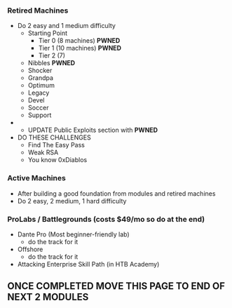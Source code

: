### Retired Machines
* Do 2 easy and 1 medium difficulty
	* Starting Point
		* Tier 0 (8 machines) **PWNED**
		* Tier 1 (10 machines) **PWNED**
		* Tier 2 (7) 
	* Nibbles **PWNED**
	* Shocker
	* Grandpa
	* Optimum
	* Legacy
	* Devel
	* Soccer
	* Support
* * UPDATE Public Exploits section with **PWNED**
* DO THESE CHALLENGES
	* Find The Easy Pass
	* Weak RSA
	* You know 0xDiablos

### Active Machines
* After building a good foundation from modules and retired machines
* Do 2 easy, 2 medium, 1 hard difficulty

### ProLabs / Battlegrounds (costs $49/mo so do at the end)
* Dante Pro (Most beginner-friendly lab)
	* do the track for it
* Offshore
	* do the track for it
* Attacking Enterprise Skill Path (in HTB Academy)

## ONCE COMPLETED MOVE THIS PAGE TO END OF NEXT 2 MODULES

